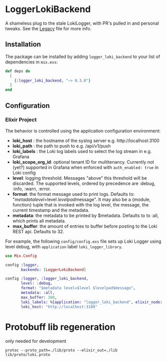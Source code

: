 # LoggerLokiBackend

A shameless plug to the stale LokiLogger, with PR's pulled in and personal tweaks.
See the [Legacy](LEGACY.md) file for more info.

## Installation

The package can be installed by adding `logger_loki_backend` to your list of dependencies in `mix.exs`:

```elixir
def deps do
  [
    {:logger_loki_backend, "~> 0.3.0"}
  ]
end
```

## Configuration

### Elixir Project

The behavior is controlled using the application configuration environment:

- **loki_host** : the hostname of the syslog server e.g. http://localhost:3100
- **loki_path** : the path to push to e.g. /api/v1/push
- **loki_labels** : the Loki log labels used to select the log stream in e.g. Grafana
- **loki_scope_org_id**: optional tenant ID for multitenancy. Currently not (yet?) supported in Grafana when enforced with `auth_enabled: true` in Loki config
- **level**: logging threshold. Messages "above" this threshold will be discarded. The supported levels, ordered by precedence are :debug, :info, :warn, :error.
- **format**: the format message used to print logs. Defaults to: "$metadata level=$level $levelpad$message". It may also be a {module, function} tuple that is invoked with the log level, the message, the current timestamp and the metadata.
- **metadata**: the metadata to be printed by $metadata. Defaults to to :all, which prints all metadata.
- **max_buffer**: the amount of entries to buffer before posting to the Loki REST api. Defaults to 32.

For example, the following `config/config.exs` file sets up Loki Logger using
level debug, with `application` label `loki_logger_library`.

```elixir
use Mix.Config

config :logger,
       backends: [LoggerLokiBackend]

config :logger, :logger_loki_backend,
       level: :debug,
       format: "$metadata level=$level $levelpad$message",
       metadata: :all,
       max_buffer: 300,
       loki_labels: %{application: "logger_loki_backend", elixir_node: node()},
       loki_host: "http://localhost:3100"
```

# Protobuff lib regeneration

only needed for development

```shell script
protoc --proto_path=./lib/proto --elixir_out=./lib lib/proto/loki.proto
```
